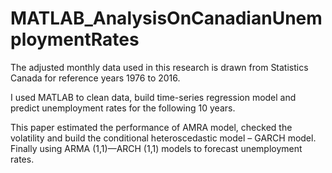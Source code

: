 # MATLAB_AnalysisOnCanadianUnemploymentRates

The adjusted monthly data used in this research is drawn from Statistics Canada for reference years 1976 to 2016.

I used MATLAB to clean data,  build time-series regression model and predict unemployment rates for the following 10 years.

This paper estimated the performance of AMRA model, checked the volatility and build the conditional heteroscedastic model
– GARCH model. Finally using ARMA (1,1)—ARCH (1,1) models to forecast unemployment rates.
